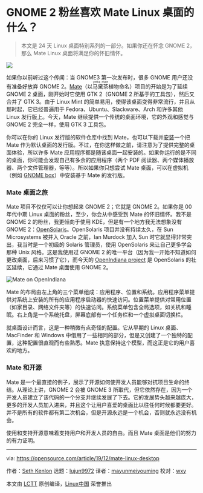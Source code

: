 [#]: collector: (lujun9972)
[#]: translator: (mayunmeiyouming)
[#]: reviewer: (wxy)
[#]: publisher: (wxy)
[#]: url: (https://linux.cn/article-11703-1.html)
[#]: subject: (What GNOME 2 fans love about the Mate Linux desktop)
[#]: via: (https://opensource.com/article/19/12/mate-linux-desktop)
[#]: author: (Seth Kenlon https://opensource.com/users/seth)

GNOME 2 粉丝喜欢 Mate Linux 桌面的什么？
======

> 本文是 24 天 Linux 桌面特别系列的一部分。如果你还在怀念 GNOME 2，那么 Mate Linux 桌面将满足你的怀旧情怀。

![](https://img.linux.net.cn/data/attachment/album/201912/22/073751ugrt47kye0begk3k.jpg)

如果你以前听过这个传闻：当 GNOME3 第一次发布时，很多 GNOME 用户还没有准备好放弃 GNOME 2。[Mate][2]（以<ruby>马黛茶<rt>yerba mate</rt></ruby>植物命名）项目的开始是为了延续 GNOME 2 桌面，刚开始时它使用 GTK 2（GNOME 2 所基于的工具包），然后又合并了 GTK 3。由于 Linux Mint 的简单易用，使得该桌面变得非常流行，并且从那时起，它已经普遍用于 Fedora、Ubuntu、Slackware、Arch 和许多其他 Linux 发行版上。今天，Mate 继续提供一个传统的桌面环境，它的外观和感觉与 GNOME 2 完全一样，使用 GTK 3 工具包。

你可以在你的 Linux 发行版的软件仓库中找到 Mate，也可以下载并[安装][3]一个把 Mate 作为默认桌面的发行版。不过，在你这样做之前，请注意为了提供完整的桌面体验，所以许多 Mate 应用程序都是随该桌面一起安装的。如果你运行的是不同的桌面，你可能会发现自己有多余的应用程序（两个 PDF 阅读器、两个媒体播放器、两个文件管理器，等等）。所以如果你只想尝试 Mate 桌面，可以在虚拟机（例如 [GNOME box][4]）中安装基于 Mate 的发行版。

### Mate 桌面之旅

Mate 项目不仅仅可以让你想起来 GNOME 2；它就是 GNOME 2。如果你是 00 年代中期 Linux 桌面的粉丝，至少，你会从中感受到 Mate 的怀旧情怀。我不是 GNOME 2 的粉丝，我更倾向于使用 KDE，但是有一个地方我无法想象没有 GNOME 2：[OpenSolaris][5]。OpenSolaris 项目并没有持续太久，在 Sun Microsystems 被并入 Oracle 之前，Ian Murdock 加入 Sun 时它就显得非常突出，我当时是一个初级的 Solaris 管理员，使用 OpenSolaris 来让自己更多学会那种 Unix 风格。这是我使用过 GNOME 2 的唯一平台（因为我一开始不知道如何更改桌面，后来习惯了它），而今天的 [OpenIndiana project][6] 是 OpenSolaris 的社区延续，它通过 Mate 桌面使用 GNOME 2。

![Mate on OpenIndiana][7]

Mate 的布局由左上角的三个菜单组成：应用程序、位置和系统。应用程序菜单提供对系统上安装的所有的应用程序启动器的快速访问。位置菜单提供对常用位置（如家目录、网络文件夹等）的快速访问。系统菜单包含全局选项，如关机和睡眠。右上角是一个系统托盘，屏幕底部有一个任务栏和一个虚拟桌面切换栏。

就桌面设计而言，这是一种稍微有点奇怪的配置。它从早期的 Linux 桌面、MacFinder 和 Windows 中借用了一些相同的部分，但是又创建了一个独特的配置，这种配置很直观而有些熟悉。Mate 执意保持这个模型，而这正是它的用户喜欢的地方。

### Mate 和开源

Mate 是一个最直接的例子，展示了开源如何使开发人员能够对抗项目生命的终结。从理论上讲，GNOME 2 会被 GNOME 3 所取代，但它依然存在，因为一个开发人员建立了该代码的一个分支并继续发展了下去。它的发展势头越来越庞大，更多的开发人员加入进来，并且这个让用户喜爱的桌面比以往任何时候都要更好。并不是所有的软件都有第二次机会，但是开源永远是一个机会，否则就永远没有机会。

使用和支持开源意味着支持用户和开发人员的自由。而且 Mate 桌面是他们的努力的有力证明。

--------------------------------------------------------------------------------

via: https://opensource.com/article/19/12/mate-linux-desktop

作者：[Seth Kenlon][a]
选题：[lujun9972][b]
译者：[mayunmeiyouming](https://github.com/mayunmeiyouming)
校对：[wxy](https://github.com/wxy)

本文由 [LCTT](https://github.com/LCTT/TranslateProject) 原创编译，[Linux中国](https://linux.cn/) 荣誉推出

[a]: https://opensource.com/users/seth
[b]: https://github.com/lujun9972
[1]: https://opensource.com/sites/default/files/styles/image-full-size/public/lead-images/linux_keyboard_desktop.png?itok=I2nGw78_ (Linux keys on the keyboard for a desktop computer)
[2]: https://mate-desktop.org/
[3]: https://mate-desktop.org/install/
[4]: https://opensource.com/article/19/5/getting-started-gnome-boxes-virtualization
[5]: https://en.wikipedia.org/wiki/OpenSolaris
[6]: https://www.openindiana.org/documentation/faq/#what-is-openindiana
[7]: https://opensource.com/sites/default/files/uploads/advent-mate-openindiana_675px.jpg (Mate on OpenIndiana)
